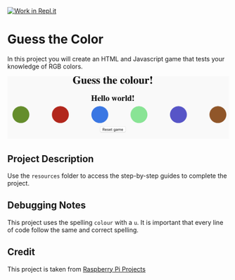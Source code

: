 [![Work in Repl.it](https://classroom.github.com/assets/work-in-replit-14baed9a392b3a25080506f3b7b6d57f295ec2978f6f33ec97e36a161684cbe9.svg)](https://classroom.github.com/online_ide?assignment_repo_id=4031991&assignment_repo_type=AssignmentRepo)
# Guess the Color
In this project you will create an HTML and Javascript game that tests your knowledge of RGB colors. 

![Preview Project](images/allColours.png)

## Project Description
Use the `resources` folder to access the step-by-step guides to complete the project.

## Debugging Notes
This project uses the spelling `colour` with a `u`. It is important that every line of code follow the same and correct spelling. 

## Credit
This project is taken from [Raspberry Pi Projects](https://projects.raspberrypi.org/en/projects/cd-beginner-javascript-sushi)
